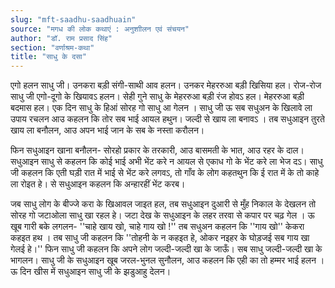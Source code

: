 ```yaml
---
slug: "mft-saadhu-saadhuain"
source: "मगध की लोक कथाएं : अनुशाीलन एवं संचयन"
author: "डॉ. राम प्रसाद सिंह"
section: "वर्णाश्रम-कथा"
title: "साधु के दसा"
---
```

एगो हलन साधु जी। उनकरा बड़ी संगी-साथी आव हलन। उनकर मेहररुआ बड़ी खिसिया हल। रोज-रोज साधु जी एगो-दूगो के खियावऽ हलन। सेही गुने साधु के मेहररुआ बड़ी रंज होवऽ हल। मेहररुआ बड़ी बदमास हल। एक दिन साधु के हिआं सोरह गो साधु आ गेलन । साधु जी ऊ सब सधुअन के खिलावे ला उपाय रचलन आउ कहलन कि तोर सब भाई आयल हथुन। जल्दी से खाय ला बनावऽ । तब सधुआइन तुरते खाय ला बनौलन, आउ अपन भाई जान के सब के नस्ता करौलन।

फिन सधुआइन खाना बनौलन- सोरहो प्रकार के तरकारी, आउ बासमती के भात, आउ रहर के दाल। सधुआइन साधु से कहलन कि कोई भाई अभी भेंट करे न आयल से एकाध गो के भेंट करे ला भेज दऽ। साधु जी कहलन कि एती घड़ी रात में भाई से भेंट करे लगवऽ, तो गाँव के लोग कहतथुन कि ई रात में के तो काहे ला रोइत हे। से सधुआइन कहलन कि अन्हारहीं भेंट करब। 
 
जब साधु लोग के बीज्जे करा के खिआवल जाइत हल, तब सधुआइन दुआरी से मुँह निकाल के देखलन तो सोरह गो जटाओला साधु खा रहल हे। जटा देख के सधुआइन के लहर तरवा से कपार पर चढ़ गेल । ऊ खूब गारी बके लगलन- ''चाहे खाय खो, चाहे गाय खो !'' तब सधुअन कहलन कि ''गाय खो'' केकरा कहइत हथ । तब साधु जी कहलन कि ''तोहनी के न कहइत हे, ओकर नइहर के घोड़जई सब गाय खा गेलई हे।'' फिन साधु जी कहलन कि अपने लोग जल्दी-जल्दी खा के जाऊँ। सब साधु जल्दी-जल्दी खा के भागलन। साधु जी के सधुआइन खूब जरल-भुनल सुनौलन, आउ कहलन कि एही का तो हम्मर भाई हलन । ऊ दिन खीस में सधुआइन साधु जी के झडुआहु देलन।